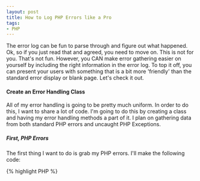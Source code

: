 ```yaml
---
layout: post
title: How to Log PHP Errors like a Pro
tags:
- PHP
---
```


The error log can be fun to parse through and figure out what happened.  Ok, so if you just read that and agreed, you need to move on.  This is not for you.  That's not fun.  However, you CAN make error gathering easier on yourself by including the right information in the error log.  To top it off, you can present your users with something that is a bit more 'friendly' than the standard error display or blank page.  Let's check it out.



#### Create an Error Handling Class


All of my error handling is going to be pretty much uniform.  In order to do this, I want to share a lot of code.  I'm going to do this by creating a class and having my error handling methods a part of it.  I plan on gathering data from both standard PHP errors and uncaught PHP Exceptions.



##### First, PHP Errors


The first thing I want to do is grab my PHP errors.  I'll make the following code:

{% highlight PHP %}
<?php
class errorhandlers
{
    public static function error_handler($errno, $errstr, $errfile, $errline, $errcontext)
    {
        $string = "ErrorNo: {$errno}:: {$errstr} || {$errfile} on {$errline} || ";
        ob_start();
        var_dump($errcontext);
        debug_print_backtrace();
        $string .= ob_get_clean();

        if (ENVIRONMENT == 'DEV') {
            print $string;
        }
        else {
            error_log($string);
        }

        switch ($errno) {
            case E_NOTICE:
            case E_USER_NOTICE:
                //do nothing
                break;

            default:
                self::beFriendly();
                break;
        }
    }

    protected static function beFriendly()
    {
        /**
         * kind of hacky
         */
        if (ENVIRONMENT != 'DEV') {
            die(header("Location: /error"));
        }
    }
}
{% endhighlight %}

The first thing that is done is to grab all of the error context that PHP sends to the error handler.  That is what the 5 parameters are for.  I begin by making a string with this information in it.  The last parameter is actually an array, so I use var_dump().  Before that, however, the output buffering is initiated.  Then, the context is var_dump()'d.  Finally, to get a little bit more context, the command debug_print_backtrace() is used.  The contents of this output buffer is then added to the string.

The reason I am using ob_start() and not using the parameters / functions to return the data is because of a recursion issue that can happen with var_export()/var_dump() in certain contexts.  I'm not sure what happened, but it was an infinite type of recursion - so I chose this method.

The final two steps of that method are pretty straight forward.  If we are working in our development environment, print the error information to the screen.  Otherwise, log it to the standard error log.  (This is better than using ini_set() with display errors because of the extra context I'm adding with the debug_print_backtrace()).  Finally, if not a NOTICE type error, call the beFriendly() static protected method.

The beFriendly() method simply redirects a user to a friendlier "ruh roh" type page if we're not in the development environment.



##### Do something with uncaught exceptions


To handle exceptions, the following method is added to the class:

{% highlight PHP %}
<?php
public static function exception_handler($exception)
{
    $string = str_replace("\n", ' ', var_export($exception, TRUE));

    if (ENVIRONMENT == 'DEV') {
        print $string;
    }
    else {
        error_log($string);
    }

    self::beFriendly();
}
{% endhighlight %}

This is much more simple.  The exception details are exported to a string.  The new lines are removed because they play havoc with the error log grep'ing.  Then, as with the previous method, it is either displayed or logged and then the user is redirected possibly.


##### Register the Error Handlers


The last thing to do is to register each of these error handlers.  That is done with this simple code:

{% highlight PHP %}
<?php
set_error_handler(array('errorhandlers', 'error_handler'));
set_exception_handler(array('errorhandlers', 'exception_handler'));
{% endhighlight %}


And then, you're ready to go.  Happy error logging!
